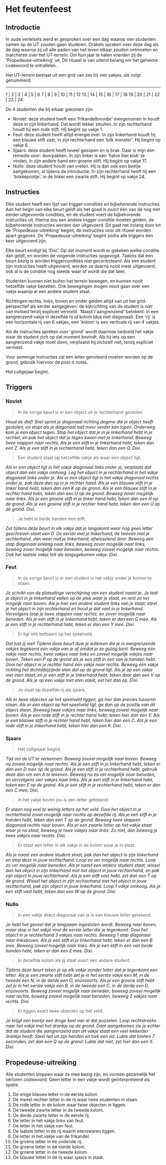 # Het feutenfeest

## Introductie
In oude vertelsels werd er gesproken over een dag waarop vier studenten samen op de UT zouden gaan studeren. Orakels spraken over deze dag als de dag waarop zij uit alle paden van het leven elkaar zouden ontmoeten en marcheren over het UT-terrein. Om hun jaar te halen voerden zij de 'Propedeuse-uitreiking' uit. Dit ritueel is van uiterst belang om het geheime codewoord te ontrafelen.

Het UT-terrein bestaat uit een grid van zes bij vier vakjes, als volgt genummerd:

---------------------------
 1 |  2 |  3 |  4 |  5 |  6
 7 |  8 |  9 | 10 | 11 | 12
13 | 14 | 15 | 16 | 17 | 18
19 | 20 | 21 | 22 | 23 | 24

De 4 studenten die bij elkaar gekomen zijn:
 * Noviet: deze student heeft een 'frikandelbroodje' meegenomen in houdt deze in zijn linkerhand. Dat wordt lekker smullen. In zijn rechterhand houdt hij een rode stift. Hij begint op vakje 1.
 * Feut: deze student heeft altijd energie over. In zijn linkerhand houdt hij een blauwe stift vast, in zijn rechterhand een 'blik monster'. Hij begint op vakje 8.
 * Sjaars: deze student heeft teveel gezopen en is brak. Daar is mijn één remedie voor: doorpakken. In zijn linker is een 'halve liter klok' te vinden, in zijn andere hand een groene stift. Hij begint op vakje 17.
 * Nullo: deze student houdt van vreten. Hij is dan ook een beetje aangekomen, al tijdens de introductie. In zijn rechterhand heeft hij een 'bokkepootje', in de linker een zwarte stift. Hij begint op vakje 24.

## Instructies
Elke student heeft een lijst van trigger-condities en bijbehorende instructies. Aan het begin van elke beurt geldt als het goed is *exact* één van de nog niet eerder uitgevoerde condities, en de student voert de bijbehorende instructies uit. Hierna zou een andere trigger-conditie moeten gelden, de bijbehorende instructies worden dan uitgevoerd. Dit gaat net zolang door tot de 'Propedeuse-uitreiking' begint, de instructies voor dit ritueel worden apart gegeven. De 'Propedeuse-uitreiking' begint zodra alle triggers één keer uitgevoerd zijn.

Elke beurt eindigt bij 'Dixi'. Op dat moment wordt er gekeken welke conditie dan geldt, en worden de volgende instructies opgevogd. _Tijdens_ dat een beurt bezig is worden triggercondities niet gecontroleerd. Als een student zijn instructies heeft uitgevoerd, worden ze daarna nooit meer uitgevoerd, ook al is de conditie nog steeds waar of wordt die dat later.

Studenten kunnen niet buiten het terrein bewegen, en kunnen nooit hetzelfde vakje bezetten. Ook bewegingen mogen *nooit* gaan over een vakje waarop al een andere student staat.

Richtingen rechts, links, boven en onder gelden altijd van uit het grid-perspectief als eerder aangegeven: de kijkrichting van de student is *niet* van invloed tenzij expliciet vermeld. 'Naast'/'aangrenzend' betekent: in een aangrenzend vakje in dezelfde rij *of* kolom (dus niet diagonaal). Een 'rij' is een horizontale rij van 6 vakjes, een 'kolom' is een verticale rij van 4 vakjes.

Als de instructies spreken over 'grond' wordt daarmee bedoeld het vakje waar de student zich op dat moment bevindt. Als hij iets op een aangrenzend vakje moet doen, verplaatst hij zichzelf niet, tenzij expliciet vermeld.

Voor sommige instructies zal een letter genoteerd moeten worden op de grond, gebruik hiervoor de post-it notes.

Het collgejaar begint.

## Triggers
### Noviet
> In de vorige beurt is er een object uit je rechterhand gestolen.

_Houd de dief! Snel sprint je diagonaal richting degene die je object heeft gestolen, en stopt als je diagonaal niet meer verder kan lopen. Onderweg kom je een object tegen. Stop het object dat je in je linkerhand hebt in je rechter, en pak het object dat je tegen kwam met je linkerhand. Beweeg twee stappen naar rechts. Als je een stift in je linkerhand hebt, teken dan een Z. Als je een stift in je rechterhand hebt, teken dan een Q. Dixi._

> Een student staat op hetzelfde vakje als waar een object ligt.

_Als er een object ligt in het vakje diagonaal links onder je, verplaats dat object dan één vakje omhoog. Leg het object in je rechterhand in het vakje diagonaal links onder je. Als er een object ligt in het vakje diagonaal rechts onder je, pak deze dan op in je rechter hand. Als je een blauwe stift in je linker hand hebt, teken dan een K op de grond. Als je een blauwe stift in je rechter hand hebt, teken dan een U op de grond. Beweeg zover mogelijk naar links. Als je een groene stift in je linker hand hebt, teken dan een H op de grond. Als je een groene stift in je rechter hand hebt, teken dan een U op de grond. Dixi._

> Je hebt in beide handen een stift.

_Zet tijdens deze beurt in elk vakje dat je langskomt waar nog geen letter geschreven staat een D. De eerste met je linkerhand, de tweede met je rechterhand, dan weer met je linkerhand, afwisselend door. Beweeg één stap diagonaal omlaag naar links, beweeg zover mogelijk naar links, beweeg zover mogelijk naar beneden, beweeg zoveel mogelijk naar rechts. Ook het laatste vakje telt als langsgekomen vakje. Dixi._

### Feut
> In de vorige beurt is er een student in het vakje onder je komen te staan.

_Je schrikt van de plotselinge verschijning van een student naast je. Je laat je object in je linkerhand vallen op de plek waar je staat, en rent zo ver mogeijk naar boven. Als je hier een andere student links van je staat, steel je het object in zijn rechterhand en houd je dat vast in je linkerhand. Vervolgens loop je twee stappen naar rechts, en zover mogelijk naar beneden. Als je een stift in je linkerhand hebt, teken er dan een G mee. Als je een stift in je rechterhand hebt, teken er dan een Y mee. Dixi._

> Er ligt iets eetbaars op het speelveld.

_Dat lust jij wel! Tijdens deze beurt duw je iedereen die je in aangrenzende vakjes tegekomt één vakje van je af omdat je zo gulzig bent. Beweeg één vakje naar rechts, twee vakjes naar links en zoveel mogelijk vakjes naar boven. Teken een P op de grond als je een stift in een van je handen hebt. Gooi het object in je rechter hand één vakje naar rechts. Beweeg één vakje richting het dichtstbijzijnde eten dat op de grond ligt. Als je op een vakje met eten staat, en je een stift in je linkerhand hebt, teken daar dan een V op de grond. Als je op een vakje met eten staat, eet het dan op. Dixi._

> Je staat op dezelfde rij als sjaars.

_Als er twee objecten op het speelveld liggen, ga hier dan precies tussenin staan. Als er één object op het speelveld ligt, ga dan op de positie van dit object staan. Beweeg twee vakjes naar links, beweeg zoveel mogelijk naar boven. Als je een rode stift in je rechter hand hebt, teken hier dan een V. Als je een blauwe stift in je rechter hand hebt, teken hier dan een C. Als je een rode stift in je linkerhand hebt, teken hier dan een R. Dixi._

### Sjaars
> Het collgejaar begint.

_Tijd om de UT te verkennen. Beweeg zoveel mogelijk naar boven. Beweeg nu zoveel mogelijk naar rechts. Als je een stift in je linkerhand hebt, teken er dan een D mee op de grond. Als je een stift in je rechterhand hebt, gebruik deze dan om een A te tekenen. Beweeg nu zo ver mogelijk naar beneden, en vervolgens vier vakjes naar links. Als je een stift in je linkerhand hebt, teken een E op de grond. Als je een stift in je rechterhand hebt, teken er dan een C mee. Dixi._

> In het vakje boven jou is een letter getekend.

_Er staan nog veel te weinig letters op het veld. Gooi het object in je rechterhand zover mogelijk naar rechts op dezelfde rij. Als je een stift in je handen hebt, teken dan een T op de grond. Beweeg twee stappen diagonaal rechts naar boven. Als er een zwarte letter op het vakje staat waar je nu staat, beweeg je twee vakjes naar links. Zo niet, dan beweeg je twee vakjes naar rechts. Dixi._

> Er staat een letter in elk vakje in de kolom waar je in staat.

_Als je naast een andere student staat, pak dan het object in zijn linkerhand en stop deze in jouw rechterhand. Loop zo ver mogelijk naar rechts. Loop zo ver mogelijk naar beneden. Als je naast een andere student staat, wissel dan het object in zijn linkerhand met het object in jouw rechterhand, en pak zijn object in jouw rechterhand. Als je een stift vast hebt, zet dan een T op de grond. Wissel het object in zijn rechterhand met het object in jouw rechterhand, pak zijn object in jouw linkerhand. Loop 1 vakje omhoog. Als je een stift vast hebt, teken dan een W op de grond. Dixi._

### Nullo
> In een vakje direct diagonaal van je is een blauwe letter getekend.

_Je hebt het gevoel dat je langzaam ingesloten wordt. Beweeg naar boven, maar stop in het vakje voor de eerste letter die je tegenkomt. Gooi het object in je rechterhand 3 vakjes naar rechts. Beweeg 1 stap diagonaal naar linksboven. Als je een stift in je linkerhand hebt, teken er dan een B mee. Beweeg zoveel mogelijk naar links. Als je een stift in een van beide handen hebt, teken er dan een E mee. Dixi._

> In dezelfde kolom als jij staat exact één andere student.

_Tijdens deze beurt teken je op elk vakje zonder letter dat je tegenkomt een letter. Als je een zwarte stift hebt zet je in het eerste vakje een M, in de tweede een N, in de derde een O, enzovoorts. Als je een groene stift hebt zet je in het eerste vakje een B, in de tweede een C, in de derde een D, enzovoorts. Beweeg zoveel mogelijk naar beneden, beweeg zoveel mogelijk naar rechts, beweeg zoveel mogelijk naar beneden, beweeg 2 vakjes naar rechts. Dixi._

> Er liggen exact twee objecten op het veld.

_Je krijgt een beetje een droge keel van al dat puzzelen. Loop rechtstreeks naar het vakje met het drankje op de grond. Daar aangekomen zie je echter dat de student die aangrenzend aan dit vakje staat een veel lekkerder drankje heeft. Steel het uit zijn handen en trek een ad. Lukte dat binnen 7 seconden, zet dan een Q op de grond. Lukte dat niet, zet hier dan een X. Dixi._

## Propedeuse-uitreiking
Alle studenten stoppen waar ze mee bezig zijn, en vormen gezamelijk het verloren codewoord. Geen letter in een vakje wordt geïnterpreteerd als spatie.
  1. De enige blauwe letter in de eerste kolom.
  2. De meest rechter letter in de rij waar twee studenten in staan.
  3. De rode letter in de kolom waar twee objecten in liggen.
  4. De tweede zwarte letter in de tweede kolom.
  5. De derde zwarte letter in de eerste rij.
  6. De letter in het vakje links van feut.
  7. De letter in het vakje van feut.
  8. De laatste letter in de rij waarin etenswaren liggen.
  9. De letter in het vakje van de frikandel.
 10. De groene letter in de onderste rij.
 11. De groene letter in de vierde kolom.
 12. De groene letter in de tweede kolom.
 13. De blauwe letter in de rij waar sjaars in staat.